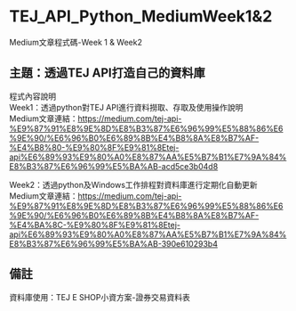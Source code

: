 # TEJ_API_Python_MediumWeek1&2
Medium文章程式碼-Week 1 & Week2

## 主題：透過TEJ API打造自己的資料庫
程式內容說明<br>
Week1：透過python對TEJ API進行資料撈取、存取及使用操作說明<br>
Medium文章連結：https://medium.com/tej-api-%E9%87%91%E8%9E%8D%E8%B3%87%E6%96%99%E5%88%86%E6%9E%90/%E6%96%B0%E6%89%8B%E4%B8%8A%E8%B7%AF-%E4%B8%80-%E9%80%8F%E9%81%8Etej-api%E6%89%93%E9%80%A0%E8%87%AA%E5%B7%B1%E7%9A%84%E8%B3%87%E6%96%99%E5%BA%AB-acd5ce3b04d8<br>

Week2：透過python及Windows工作排程對資料庫進行定期化自動更新<br>
Medium文章連結：https://medium.com/tej-api-%E9%87%91%E8%9E%8D%E8%B3%87%E6%96%99%E5%88%86%E6%9E%90/%E6%96%B0%E6%89%8B%E4%B8%8A%E8%B7%AF-%E4%BA%8C-%E9%80%8F%E9%81%8Etej-api%E6%89%93%E9%80%A0%E8%87%AA%E5%B7%B1%E7%9A%84%E8%B3%87%E6%96%99%E5%BA%AB-390e610293b4<br>

## 備註
資料庫使用：TEJ E SHOP小資方案-證券交易資料表
